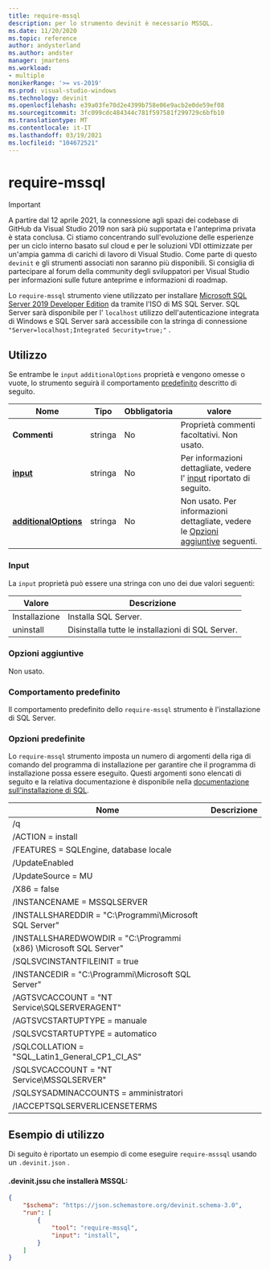 ```yaml
---
title: require-mssql
description: per lo strumento devinit è necessario MSSQL.
ms.date: 11/20/2020
ms.topic: reference
author: andysterland
ms.author: andster
manager: jmartens
ms.workload:
- multiple
monikerRange: '>= vs-2019'
ms.prod: visual-studio-windows
ms.technology: devinit
ms.openlocfilehash: e39a03fe70d2e4399b758e06e9acb2e0de59ef08
ms.sourcegitcommit: 3fc099cdc484344c781f597581f299729c6bfb10
ms.translationtype: MT
ms.contentlocale: it-IT
ms.lasthandoff: 03/19/2021
ms.locfileid: "104672521"
---
```

# <a name="require-mssql"></a>require-mssql

> [!IMPORTANT]
> A partire dal 12 aprile 2021, la connessione agli spazi dei codebase di GitHub da Visual Studio 2019 non sarà più supportata e l'anteprima privata è stata conclusa. Ci stiamo concentrando sull'evoluzione delle esperienze per un ciclo interno basato sul cloud e per le soluzioni VDI ottimizzate per un'ampia gamma di carichi di lavoro di Visual Studio. Come parte di questo `devinit` e gli strumenti associati non saranno più disponibili. Si consiglia di partecipare al forum della community degli sviluppatori per Visual Studio per informazioni sulle future anteprime e informazioni di roadmap.

Lo `require-mssql` strumento viene utilizzato per installare [Microsoft SQL Server 2019 Developer Edition](https://www.microsoft.com/sql-server/application-development) da tramite l'ISO di MS SQL Server. SQL Server sarà disponibile per l' `localhost` utilizzo dell'autenticazione integrata di Windows e SQL Server sarà accessibile con la stringa di connessione `"Server=localhost;Integrated Security=true;"` .

## <a name="usage"></a>Utilizzo

Se entrambe le `input` `additionalOptions` proprietà e vengono omesse o vuote, lo strumento seguirà il comportamento [predefinito](#default-behavior) descritto di seguito.

| Nome                                             | Tipo   | Obbligatoria | valore                                                                                   |
|--------------------------------------------------|--------|----------|-----------------------------------------------------------------------------------------|
| **Commenti**                                     | stringa | No       | Proprietà commenti facoltativi. Non usato.                                                   |
| [**input**](#input)                              | stringa | No       | Per informazioni dettagliate, vedere l' [input](#input) riportato di seguito.                                                  |
| [**additionalOptions**](#additional-options)     | stringa | No       | Non usato. Per informazioni dettagliate, vedere le [Opzioni aggiuntive](#additional-options) seguenti.              |

### <a name="input"></a>Input

La `input` proprietà può essere una stringa con uno dei due valori seguenti:

| Valore     | Descrizione                              |
|-----------|------------------------------------------|
| Installazione   | Installa SQL Server.                     |
| uninstall | Disinstalla tutte le installazioni di SQL Server. |

### <a name="additional-options"></a>Opzioni aggiuntive

Non usato.

### <a name="default-behavior"></a>Comportamento predefinito

Il comportamento predefinito dello `require-mssql` strumento è l'installazione di SQL Server.

### <a name="built-in-options"></a>Opzioni predefinite

Lo `require-mssql` strumento imposta un numero di argomenti della riga di comando del programma di installazione per garantire che il programma di installazione possa essere eseguito. Questi argomenti sono elencati di seguito e la relativa documentazione è disponibile nella [documentazione sull'installazione di SQL](/sql/database-engine/install-windows/install-sql-server-from-the-command-prompt?view=sql-server-ver15&preserve-view=true).

| Nome                                                               | Descrizione |
|--------------------------------------------------------------------|-------------|
| /q                                                                 |             |
| /ACTION = install                                                    |             |
| /FEATURES = SQLEngine, database locale                                       |             |
| /UpdateEnabled                                                     |             |
| /UpdateSource = MU                                                   |             |
| /X86 = false                                                         |             |
| /INSTANCENAME = MSSQLSERVER                                          |             |
| /INSTALLSHAREDDIR = "C:\Programmi\Microsoft SQL Server"          |             |
| /INSTALLSHAREDWOWDIR = "C:\Programmi (x86) \Microsoft SQL Server" |             |
| /SQLSVCINSTANTFILEINIT = true                                        |             |
| /INSTANCEDIR = "C:\Programmi\Microsoft SQL Server"               |             |
| /AGTSVCACCOUNT = "NT Service\SQLSERVERAGENT"                         |             |
| /AGTSVCSTARTUPTYPE = manuale                                          |             |
| /SQLSVCSTARTUPTYPE = automatico                                       |             |
| /SQLCOLLATION = "SQL_Latin1_General_CP1_CI_AS"                       |             |
| /SQLSVCACCOUNT = "NT Service\MSSQLSERVER"                            |             |
| /SQLSYSADMINACCOUNTS = amministratori                                |             |
| /IACCEPTSQLSERVERLICENSETERMS                                      |             |

## <a name="example-usage"></a>Esempio di utilizzo
Di seguito è riportato un esempio di come eseguire `require-msssql` usando un `.devinit.json` .

#### <a name="devinitjson-that-will-install-mssql"></a>.devinit.jssu che installerà MSSQL:
```json
{
    "$schema": "https://json.schemastore.org/devinit.schema-3.0",
    "run": [
        {
            "tool": "require-mssql",
            "input": "install",
        }
    ]
}
```